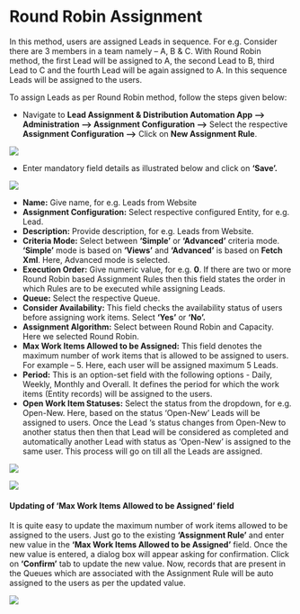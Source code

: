 # Round Robin Assignment

In this method, users are assigned Leads in sequence. For e.g. Consider there are 3 members in a team namely – A, B & C. With Round Robin method, the first Lead will be assigned to A, the second Lead to B, third Lead to C and the fourth Lead will be again assigned to A. In this sequence Leads will be assigned to the users.&#x20;

To assign Leads as per Round Robin method, follow the steps given below:

* Navigate to **Lead Assignment & Distribution Automation App --> Administration --> Assignment Configuration -->** Select the respective **Assignment Configuration -->** Click on **New Assignment Rule**.

![](<../../.gitbook/assets/Assign Config\_2.png>)

* Enter mandatory field details as illustrated below and click on **‘Save’.**

![](<../../.gitbook/assets/Round Robin\_1.png>)

* **Name:** Give name, for e.g. Leads from Website&#x20;
* **Assignment Configuration:** Select respective configured Entity, for e.g. Lead.&#x20;
* **Description:** Provide description, for e.g. Leads from Website.&#x20;
* **Criteria Mode:** Select between **‘Simple’** or **‘Advanced’** criteria mode. **‘Simple’** mode is based on **‘Views’** and **‘Advanced’** is based on **Fetch Xml**. Here, Advanced mode is selected.&#x20;
* **Execution Order:** Give numeric value, for e.g. **0**. If there are two or more Round Robin based Assignment Rules then this field states the order in which Rules are to be executed while assigning Leads.&#x20;
* **Queue:** Select the respective Queue.&#x20;
* **Consider Availability:** This field checks the availability status of users before assigning work items. Select **‘Yes’** or **‘No’.**
* **Assignment Algorithm:** Select between Round Robin and Capacity. Here we selected Round Robin.&#x20;
* **Max Work Items Allowed to be Assigned:** This field denotes the maximum number of work items that is allowed to be assigned to users. For example – 5. Here, each user will be assigned maximum 5 Leads.&#x20;
* **Period:** This is an option-set field with the following options - Daily, Weekly, Monthly and Overall. It defines the period for which the work items (Entity records) will be assigned to the users.
* **Open Work Item Statuses:** Select the status from the dropdown, for e.g. Open-New. Here, based on the status ‘Open-New’ Leads will be assigned to users. Once the Lead ‘s status changes from Open-New to another status then then that Lead will be considered as completed and automatically another Lead with status as ‘Open-New’ is assigned to the same user. This process will go on till all the Leads are assigned.

![](<../../.gitbook/assets/Round Robin\_2.png>)

![](<../../.gitbook/assets/Round Robin\_3.png>)

#### Updating of ‘Max Work Items Allowed to be Assigned’ field

It is quite easy to update the maximum number of work items allowed to be assigned to the users. Just go to the existing **‘Assignment Rule’** and enter new value in the **‘Max Work Items Allowed to be Assigned’** field. Once the new value is entered, a dialog box will appear asking for confirmation. Click on **‘Confirm’** tab to update the new value. Now, records that are present in the Queues which are associated with the Assignment Rule will be auto assigned to the users as per the updated value.

![](../../.gitbook/assets/Max\_2.jpg)



